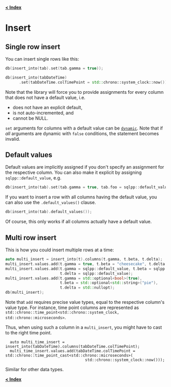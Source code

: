 [**< Index**](README.md)

# Insert

## Single row insert

You can insert single rows like this:

```C++
db(insert_into(tab).set(tab.gamma = true));

db(insert_into(tabDateTime)
      .set(tabDateTime.colTimePoint = std::chrono::system_clock::now()));
```

Note that the library will force you to provide assignments for every column that does not have a default value, i.e.

- does not have an explicit default,
- is not auto-incremented, and
- cannot be NULL.

`set` arguments for columns with a default value can be [`dynamic`](dynamic.md). Note that if *all* arguments are dynamic with
`false` conditions, the statement becomes invalid.

## Default values

Default values are implicitly assigned if you don't specify an assignment for the respective column.
You can also make it explicit by assigning `sqlpp::default_value`, e.g.

```c++
db(insert_into(tab).set(tab.gamma = true, tab.foo = sqlpp::default_value));
```

If you want to insert a row with all columns having the default value, you can also use the `.default_values()` clause.

```c++
db(insert_into(tab).default_values());
```

Of course, this only works if all columns actually have a default value.

## Multi row insert

This is how you could insert multiple rows at a time:

```C++
auto multi_insert = insert_into(t).columns(t.gamma, t.beta, t.delta);
multi_insert.values.add(t.gamma = true, t.beta = "cheesecake", t.delta = 1);
multi_insert.values.add(t.gamma = sqlpp::default_value, t.beta = sqlpp::default_value,
                        t.delta = sqlpp::default_value);
multi_insert.values.add(t.gamma = std::optional<bool>(true),
                        t.beta = std::optional<std::string>("pie"),
                        t.delta = std::nullopt);
db(multi_insert);
```

Note that `add` requires precise value types, equal to the respective column's value
type. For instance, time point columns are represented as
`std::chrono::time_point<std::chrono::system_clock, std::chrono::microseconds>`.

Thus, when using such a column in a `multi_insert`, you might have to cast to the right
time point.

```
  auto multi_time_insert = insert_into(tabDateTime).columns(tabDateTime.colTimePoint);
  multi_time_insert.values.add(tabDateTime.colTimePoint = std::chrono::time_point_cast<std::chrono::microseconds>(
                                   std::chrono::system_clock::now()));
```

Similar for other data types.

[**< Index**](README.md)
